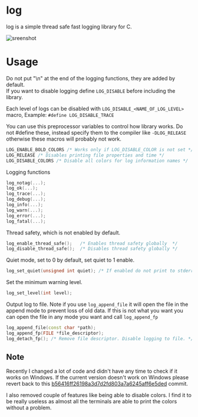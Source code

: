# log

log is a simple thread safe fast logging library for C.

![sreenshot](https://user-images.githubusercontent.com/53369750/215074252-5ad1e9aa-71ad-49e6-9809-bf18d4a7b6bf.png)

# Usage

Do not put "\n" at the end of the logging functions, they are added by default. \
If you want to disable logging define ```LOG_DISABLE``` before including the library.

Each level of logs can be disabled with ```LOG_DISABLE_<NAME_OF_LOG_LEVEL>``` macro, Example:
```#define LOG_DISABLE_TRACE```

You can use this preprocessor variables to control how library works. Do not
#define these, instead specify them to the compiler like `-DLOG_RELEASE`
otherwise these macros will probably not work.
```cpp
LOG_ENABLE_BOLD_COLORS /* Works only if LOG_DISABLE_COLOR is not set */
LOG_RELEASE /* Disables printing file properties and time */
LOG_DISABLE_COLORS /* Disable all colors for log information names */
```

Logging functions
```cpp
log_notag(...);
log_ok(...);
log_trace(...);
log_debug(...);
log_info(...);
log_warn(...);
log_error(...);
log_fatal(...);
```

Thread safety, which is not enabled by default.
```cpp
log_enable_thread_safe();   /* Enables thread safety globally  */
log_disable_thread_safe();  /* Disables thread safety globally */
```

Quiet mode, set to 0 by default, set quiet to 1 enable.
```cpp
log_set_quiet(unsigned int quiet); /* If enabled do not print to stderr. */
```

Set the minimum warning level.
```cpp
log_set_level(int level);
```

Output log to file. Note if you use ```log_append_file``` it will open the file in the append mode to prevent
loss of old data. If this is not what you want you can open the file in any mode you want and call
```log_append_fp```

```cpp
log_append_file(const char *path);
log_append_fp(FILE *file_descriptor);
log_detach_fp(); /* Remove file descriptor. Disable logging to file. */
```

## Note
Recently I changed a lot of code and didn't have any time to check if it works on Windows.
If the current version doesn't work on Windows please revert back to this [b56416ff26198a3d7d2fd803a7a6245aff6e5ded](https://github.com/xcatalyst/log/commit/b56416ff26198a3d7d2fd803a7a6245aff6e5ded) commit.

I also removed couple of features like being able to disable colors. I find it
to be really useless as almost all the terminals are able to print the colors
without a problem.
